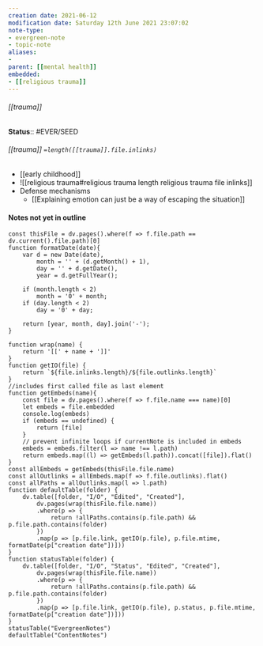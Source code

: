 ```yaml
---
creation date: 2021-06-12
modification date: Saturday 12th June 2021 23:07:02
note-type: 
- evergreen-note
- topic-note
aliases:
- 
parent: [[mental health]]
embedded:
- [[religious trauma]]
---
```

 
###### [[trauma]]


**Status**:: #EVER/SEED
###### [[trauma]] `=length([[trauma]].file.inlinks)` 
- [[early childhood]]
- ![[religious trauma#religious trauma length religious trauma file inlinks]]
- Defense mechanisms
	- [[Explaining emotion can just be a way of escaping the situation]]

#### Notes not yet in outline
```dataviewjs
const thisFile = dv.pages().where(f => f.file.path == dv.current().file.path)[0]
function formatDate(date){
	var d = new Date(date),
		month = '' + (d.getMonth() + 1),
		day = '' + d.getDate(),
		year = d.getFullYear();

	if (month.length < 2) 
		month = '0' + month;
	if (day.length < 2) 
		day = '0' + day;

	return [year, month, day].join('-');
}

function wrap(name) {
	return '[[' + name + ']]'
}
function getIO(file) {
	return `${file.inlinks.length}/${file.outlinks.length}`
}
//includes first called file as last element
function getEmbeds(name){
	const file = dv.pages().where(f => f.file.name === name)[0]
	let embeds = file.embedded
	console.log(embeds)
	if (embeds == undefined) {
		return [file]
	}
	// prevent infinite loops if currentNote is included in embeds
	embeds = embeds.filter(l => name !== l.path)
	return embeds.map((l) => getEmbeds(l.path)).concat([file]).flat()
}
const allEmbeds = getEmbeds(thisFile.file.name)
const allOutlinks = allEmbeds.map(f => f.file.outlinks).flat()
const allPaths = allOutlinks.map(l => l.path)
function defaultTable(folder) {
	dv.table([folder, "I/O", "Edited", "Created"], 
		dv.pages(wrap(thisFile.file.name))
		.where(p => {
			return !allPaths.contains(p.file.path) && p.file.path.contains(folder)
		})
		.map(p => [p.file.link, getIO(p.file), p.file.mtime, formatDate(p["creation date"])]))
}
function statusTable(folder) {
	dv.table([folder, "I/O", "Status", "Edited", "Created"], 
		dv.pages(wrap(thisFile.file.name))
		.where(p => {
			return !allPaths.contains(p.file.path) && p.file.path.contains(folder)
		})
		.map(p => [p.file.link, getIO(p.file), p.status, p.file.mtime, formatDate(p["creation date"])]))
}
statusTable("EvergreenNotes")
defaultTable("ContentNotes")
```
